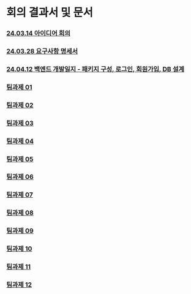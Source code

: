 # 회의 결과서 및 문서

### [24.03.14 아이디어 회의](./meeting/24.03.14%20Brainstroming%20Idea.md)

### [24.03.28 요구사항 명세서](./노인을%20위한%20나라는%20있다_요구사항%20명세서.hwp)

### [24.04.12 백엔드 개발일지 - 패키지 구성, 로그인, 회원가입, DB 설계](./countryForOldMan%20개발일지_v1.md)

### [팀과제 01](./팀과제/전문-팀과제01-05팀.pdf)

### [팀과제 02](./팀과제/전문-팀과제02-05팀.pdf)

### [팀과제 03](./팀과제/전문-팀과제03-05팀.pdf)

### [팀과제 04](./팀과제/전문-팀과제04-05팀.pdf)

### [팀과제 05](./팀과제/전문-팀과제05-05팀.pdf)

### [팀과제 06](./팀과제/전문-팀과제06-05팀.pdf)

### [팀과제 07](./팀과제/전문-팀과제07-05팀.pdf)

### [팀과제 08](./팀과제/전문-팀과제08-05팀.pdf)

### [팀과제 09](./팀과제/전문-팀과제09-05팀.pdf)

### [팀과제 10](./팀과제/전문-팀과제10-05팀.pdf)

### [팀과제 11](./팀과제/전문-팀과제11-05팀.pdf)

### [팀과제 12](./팀과제/전문-팀과제12-05팀.pdf)
